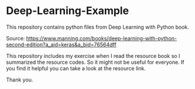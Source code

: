 # Deep-Learning-Example
This repository contains python files from Deep Learning with Python book.

Source: https://www.manning.com/books/deep-learning-with-python-second-edition?a_aid=keras&a_bid=76564dff

This repository includes my exercise when I read the resource book so I summarized the resource codes. So it might not be useful for everyone. If you find it helpful you can take a look at the resource link.

Thank you.
